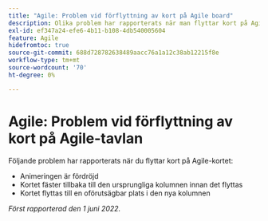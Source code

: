 ```yaml
---
title: "Agile: Problem vid förflyttning av kort på Agile board"
description: Olika problem har rapporterats när man flyttar kort på Agile board.
exl-id: ef347a24-efe6-4b11-b108-4db540005604
feature: Agile
hidefromtoc: true
source-git-commit: 688d728782638489aacc76a1a12c38ab12215f8e
workflow-type: tm+mt
source-wordcount: '70'
ht-degree: 0%

---
```


# Agile: Problem vid förflyttning av kort på Agile-tavlan

<!--Valid issue, won't fix-->

Följande problem har rapporterats när du flyttar kort på Agile-kortet:

* Animeringen är fördröjd
* Kortet fäster tillbaka till den ursprungliga kolumnen innan det flyttas
* Kortet flyttas till en oförutsägbar plats i den nya kolumnen

_Först rapporterad den 1 juni 2022._
